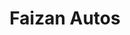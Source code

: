 ---
title: "Faizan Autos"
url: /karachi/faizan-autos-shop-2-plot-2143-near-qamar-medical-sir-syed-schooling-system-and-coaching-center/
shop: motorcycle
---